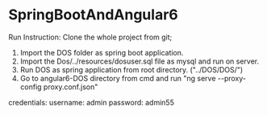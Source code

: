 # SpringBootAndAngular6

Run Instruction:
Clone the whole project from git;
1. Import the DOS folder as spring boot application.
2. Import the Dos/../resources/dosuser.sql file as mysql and run on server.
3. Run DOS as spring application from root directory. ("../DOS/DOS/")
4. Go to angular6-DOS directory from cmd and run "ng serve --proxy-config proxy.conf.json"

credentials:
username: admin
password: admin55

